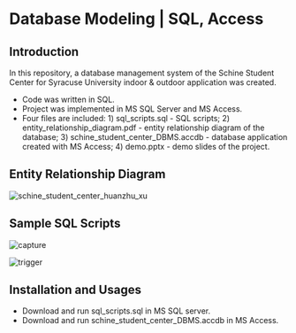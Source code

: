 # Database Modeling | SQL, Access
## Introduction
In this repository, a database management system of the Schine Student Center for Syracuse University indoor & outdoor application was created.
* Code was written in SQL.
* Project was implemented in MS SQL Server and MS Access.
* Four files are included: 1) sql_scripts.sql - SQL scripts; 2) entity_relationship_diagram.pdf - entity relationship diagram of the database; 3) schine_student_center_DBMS.accdb - database application created with MS Access; 4) demo.pptx - demo slides of the project. 

## Entity Relationship Diagram
![schine_student_center_huanzhu_xu](https://cloud.githubusercontent.com/assets/19921232/17567530/93df97b4-5ef4-11e6-904e-c96027069874.PNG)

## Sample SQL Scripts
![capture](https://cloud.githubusercontent.com/assets/19921232/17567672/2ef44984-5ef5-11e6-81a5-91e0bbc1c090.PNG)

![trigger](https://cloud.githubusercontent.com/assets/19921232/17567683/384a265c-5ef5-11e6-8230-6aee1c18cff3.png)

## Installation and Usages
* Download and run sql_scripts.sql in MS SQL server.
* Download and run schine_student_center_DBMS.accdb in MS Access.
